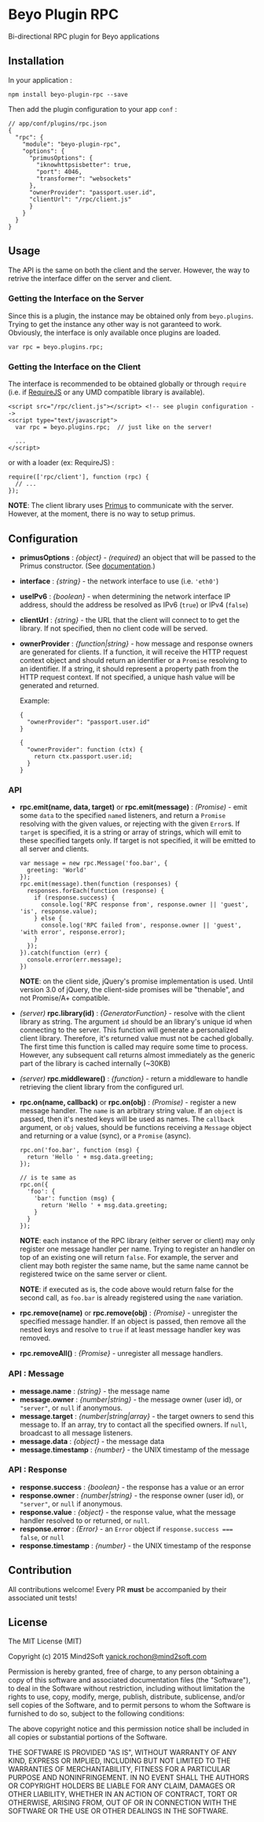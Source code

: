 # Beyo Plugin RPC

Bi-directional RPC plugin for Beyo applications


## Installation

In your application :

```
npm install beyo-plugin-rpc --save
```

Then add the plugin configuration to your app `conf` :

```
// app/conf/plugins/rpc.json
{
  "rpc": {
    "module": "beyo-plugin-rpc",
    "options": {
      "primusOptions": {
        "iknowhttpsisbetter": true,
        "port": 4046,
        "transformer": "websockets"
      },
      "ownerProvider": "passport.user.id",
      "clientUrl": "/rpc/client.js"
      }
    }
  }
}
```


## Usage

The API is the same on both the client and the server. However, the way to retrive the interface differ on the server and client.


### Getting the Interface on the Server

Since this is a plugin, the instance may be obtained only from `beyo.plugins`. Trying to get the instance any other way is not garanteed to work. Obviously, the interface is only available once plugins are loaded.

```
var rpc = beyo.plugins.rpc;
```


### Getting the Interface on the Client

The interface is recommended to be obtained globally or through `require` (i.e. if [RequireJS](http://www.requirejs.org/) or any UMD compatible library is available).

```
<script src="/rpc/client.js"></script> <!-- see plugin configuration -->
<script type="text/javascript">
  var rpc = beyo.plugins.rpc;  // just like on the server!

  ...
</script>
```

or with a loader (ex: RequireJS) :

```
require(['rpc/client'], function (rpc) {
  // ...
});
```

**NOTE**: The client library uses [Primus](https://github.com/primus/primus) to communicate with the server. However, at the moment, there is no way to setup primus.


## Configuration

* **primusOptions** : *{object}* - *(required)* an object that will be passed to the Primus constructor. (See [documentation](https://github.com/primus/primus).)
* **interface** : *{string}* - the network interface to use (i.e. `'eth0'`)
* **useIPv6** : *{boolean}* - when determining the network interface IP address, should the address be resolved as IPv6 (`true`) or IPv4 (`false`)
* **clientUrl** : *{string}* - the URL that the client will connect to to get the library. If not specified, then no client code will be served.
* **ownerProvider** : *{function|string}* - how message and response owners are generated for clients. If a function, it will receive the HTTP request context object and should return an identifier or a `Promise` resolving to an identifier. If a string, it should represent a property path from the HTTP request context. If not specified, a unique hash value will be generated and returned.
  
  Example:
  ```
  {
    "ownerProvider": "passport.user.id"
  }
  ```

  ```
  {
    "ownerProvider": function (ctx) {
      return ctx.passport.user.id;
    }
  }
  ```


### API

* **rpc.emit(name, data, target)** or **rpc.emit(message)** : *(Promise)* - emit some `data` to the specified `name`d listeners, and return a `Promise` resolving with the given values, or rejecting with the given `Error`s. If `target` is specified, it is a string or array of strings, which will emit to these specified targets only. If target is not specified, it will be emitted to all server and clients.

  ```
  var message = new rpc.Message('foo.bar', {
    greeting: 'World'
  });
  rpc.emit(message).then(function (responses) {
    responses.forEach(function (response) {
      if (response.success) {
        console.log('RPC response from', response.owner || 'guest', 'is', response.value);
      } else {
        console.log('RPC failed from', response.owner || 'guest', 'with error', response.error);
      }
    });
  }).catch(function (err) {
    console.error(err.message);
  })
  ```

  **NOTE**: on the client side, jQuery's promise implementation is used. Until version 3.0 of jQuery, the client-side promises will be "thenable", and not Promise/A+ compatible.

* *(server)* **rpc.library(id)** : *{GeneratorFunction}* - resolve with the client library as string. The argument `id` should be an library's unique id when connecting to the server. This function will generate a personalized client library. Therefore, it's returned value must not be cached globally. The first time this function is called may require some time to process. However, any subsequent call returns almost immediately as the generic part of the library is cached internally (~30KB)

* *(server)* **rpc.middleware()** : *{function}* - return a middleware to handle retrieving the client library from the configured url.

* **rpc.on(name, callback)** or **rpc.on(obj)** : *(Promise)* - register a new message handler. The `name` is an arbitrary string value. If an `object` is passed, then it's nested keys will be used as names. The `callback` argument, or `obj` values, should be functions receiving a `Message` object and returning or a value (sync), or a `Promise` (async).
 
  ```
  rpc.on('foo.bar', function (msg) {
    return 'Hello ' + msg.data.greeting;
  });

  // is te same as
  rpc.on({
    'foo': {
      'bar': function (msg) { 
        return 'Hello ' + msg.data.greeting;
      }
    }
  });
  ```

  **NOTE**: each instance of the RPC library (either server or client) may only register one message handler per name. Trying to register an handler on top of an existing one will return `false`. For example, the server and client may both register the same name, but the same name cannot be registered twice on the same server or client.

  **NOTE**: if executed as is, the code above would return false for the second call, as `foo.bar` is already registered using the `name` variation.

* **rpc.remove(name)** or **rpc.remove(obj)** : *{Promise}* - unregister the specified message handler. If an object is passed, then remove all the nested keys and resolve to `true` if at least message handler key was removed.

* **rpc.removeAll()** : *{Promise}* - unregister all message handlers.


### API : Message

* **message.name** : *(string}* - the message name
* **message.owner** : *{number|string}* - the message owner (user id), or `"server"`, or `null` if anonymous.
* **message.target** : *{number|string|array}* - the target owners to send this message to. If an array, try to contact all the specified owners. If `null`, broadcast to all message listeners.
* **message.data** : *{object}* - the message data
* **message.timestamp** : *{number}* - the UNIX timestamp of the message


### API : Response

* **response.success** : *{boolean}* - the response has a value or an error
* **response.owner** : *{number|string}* - the response owner (user id), or `"server"`, or `null` if anonymous.
* **response.value** : *{object}* - the response value, what the message handler resolved to or returned, or `null`.
* **response.error** : *{Error}* - an `Error` object if `response.success === false`, or `null`
* **response.timestamp** : *{number}* - the UNIX timestamp of the response


## Contribution

All contributions welcome! Every PR **must** be accompanied by their associated
unit tests!


## License

The MIT License (MIT)

Copyright (c) 2015 Mind2Soft <yanick.rochon@mind2soft.com>

Permission is hereby granted, free of charge, to any person obtaining a copy of
this software and associated documentation files (the "Software"), to deal in
the Software without restriction, including without limitation the rights to
use, copy, modify, merge, publish, distribute, sublicense, and/or sell copies of
the Software, and to permit persons to whom the Software is furnished to do so,
subject to the following conditions:

The above copyright notice and this permission notice shall be included in all
copies or substantial portions of the Software.

THE SOFTWARE IS PROVIDED "AS IS", WITHOUT WARRANTY OF ANY KIND, EXPRESS OR
IMPLIED, INCLUDING BUT NOT LIMITED TO THE WARRANTIES OF MERCHANTABILITY, FITNESS
FOR A PARTICULAR PURPOSE AND NONINFRINGEMENT. IN NO EVENT SHALL THE AUTHORS OR
COPYRIGHT HOLDERS BE LIABLE FOR ANY CLAIM, DAMAGES OR OTHER LIABILITY, WHETHER
IN AN ACTION OF CONTRACT, TORT OR OTHERWISE, ARISING FROM, OUT OF OR IN
CONNECTION WITH THE SOFTWARE OR THE USE OR OTHER DEALINGS IN THE SOFTWARE.
